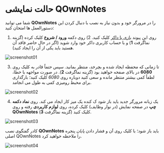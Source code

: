 # حالت نمایشی QOwnNotes

شما می توانید **QOwnNotes** را در مرورگر خود و بدون نیاز به نصب با دنبال کردن این دستورالعمل ها امتحان کنید:

1) روی این پیوند [بازی با داکر](https://labs.play-with-docker.com/?stack=https://raw.githubusercontent.com/qownnotes/docker-desktop/main/examples/docker-compose.play-with-docker.yml&stack_name=desktop) کلیک کنید. 2) روی دکمه **ورود / شروع** کلیک کرده (گزینه نماگرفت **1**) و با حساب کاربری داکر خود وارد شوید (اگر در حال حاضر فاقد آن هستید باید یکی از آن را ایجاد کنید).

![screenshot01](/img/demo/playwithdocker01.png)

3) تا زمانی که محفظه ایجاد شده و بچرخد، منتظر بمانید. سپس حتماً قادر به کلیک روی **6080** در بالای صفحه خواهید بود (گزینه نماگرفت **2**).  در صورت مواجهه با خطا، لطفاً کمی بیشتر منتظر مانده و سعی کنید دوباره روی *6080* کلیک کنید؛ بارگذاری برای محیط رومیزی کمی به طول می انجامد.

![screenshot02](/img/demo/playwithdocker02.png)

4) یک زبانه مرورگر جدید باید باز شود ک کنده یک میز کار ایجاد می کند. روی **نماد دکمه چپ** در صفحه نمایش (در نوار وظایف) کلیک کرده، روی **لوازم کاربردی** رفته و روی **QOwnNotes** کلیک کنید (گزینه نماگرفت **3**).

![screenshot03](/img/demo/playwithdocker03.png)

کادر گفتگوی نصب **QOwnNotes** باید باز شود؛ با کلیک روی آن و فشار دادن *پایان* پنجره اصلی QOwnNotes را ملاحظه خواهید کرد.

![screenshot04](/img/demo/playwithdocker04.png)
